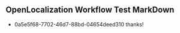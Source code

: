## OpenLocalization Workflow Test MarkDown
* 0a5e5f68-7702-46d7-88bd-04654deed310 thanks!

<!--HONumber=Jul16_HO3-->


